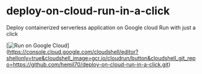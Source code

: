 # deploy-on-cloud-run-in-a-click
Deploy containerized serverless application on Google cloud Run with just a click

[![Run on Google Cloud](https://storage.googleapis.com/cloudrun/button.svg)]
(https://console.cloud.google.com/cloudshell/editor?shellonly=true&cloudshell_image=gcr.io/cloudrun/button&cloudshell_git_repo=https://github.com/hemil70/deploy-on-cloud-run-in-a-click.git)
